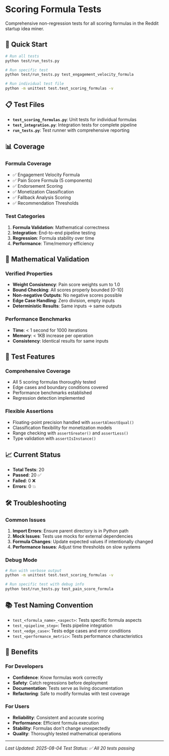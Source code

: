 # Scoring Formula Tests

Comprehensive non-regression tests for all scoring formulas in the Reddit startup idea miner.

## 🚀 Quick Start

```bash
# Run all tests
python test/run_tests.py

# Run specific test
python test/run_tests.py test_engagement_velocity_formula

# Run individual test file
python -m unittest test.test_scoring_formulas -v
```

## 📋 Test Files

- **`test_scoring_formulas.py`**: Unit tests for individual formulas
- **`test_integration.py`**: Integration tests for complete pipeline
- **`run_tests.py`**: Test runner with comprehensive reporting

## 📊 Coverage

### Formula Coverage
- ✅ Engagement Velocity Formula
- ✅ Pain Score Formula (5 components)
- ✅ Endorsement Scoring
- ✅ Monetization Classification
- ✅ Fallback Analysis Scoring
- ✅ Recommendation Thresholds

### Test Categories
1. **Formula Validation**: Mathematical correctness
2. **Integration**: End-to-end pipeline testing
3. **Regression**: Formula stability over time
4. **Performance**: Time/memory efficiency

## 🧮 Mathematical Validation

### Verified Properties
- **Weight Consistency**: Pain score weights sum to 1.0
- **Bound Checking**: All scores properly bounded [0-10]
- **Non-negative Outputs**: No negative scores possible
- **Edge Case Handling**: Zero division, empty inputs
- **Deterministic Results**: Same inputs → same outputs

### Performance Benchmarks
- **Time**: < 1 second for 1000 iterations
- **Memory**: < 1KB increase per operation
- **Consistency**: Identical results for same inputs

## 🔧 Test Features

### Comprehensive Coverage
- All 5 scoring formulas thoroughly tested
- Edge cases and boundary conditions covered
- Performance benchmarks established
- Regression detection implemented

### Flexible Assertions
- Floating-point precision handled with `assertAlmostEqual()`
- Classification flexibility for monetization models
- Range checking with `assertGreater()` and `assertLess()`
- Type validation with `assertIsInstance()`

## 📈 Current Status

- **Total Tests**: 20
- **Passed**: 20 ✅
- **Failed**: 0 ❌
- **Errors**: 0 💥

## 🛠️ Troubleshooting

### Common Issues
1. **Import Errors**: Ensure parent directory is in Python path
2. **Mock Issues**: Tests use mocks for external dependencies
3. **Formula Changes**: Update expected values if intentionally changed
4. **Performance Issues**: Adjust time thresholds on slow systems

### Debug Mode
```bash
# Run with verbose output
python -m unittest test.test_scoring_formulas -v

# Run specific test with debug info
python test/run_tests.py test_pain_score_formula
```

## 📚 Test Naming Convention

- `test_<formula_name>_<aspect>`: Tests specific formula aspects
- `test_<pipeline_step>`: Tests pipeline integration
- `test_<edge_case>`: Tests edge cases and error conditions
- `test_<performance_metric>`: Tests performance characteristics

## 🎯 Benefits

### For Developers
- **Confidence**: Know formulas work correctly
- **Safety**: Catch regressions before deployment
- **Documentation**: Tests serve as living documentation
- **Refactoring**: Safe to modify formulas with test coverage

### For Users
- **Reliability**: Consistent and accurate scoring
- **Performance**: Efficient formula execution
- **Stability**: Formulas don't change unexpectedly
- **Quality**: Thoroughly tested mathematical operations

---

*Last Updated: 2025-08-04*
*Test Status: ✅ All 20 tests passing* 